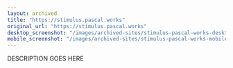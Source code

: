 ```yaml
---
layout: archived
title: "https://stimulus.pascal.works"
original_url: "https://stimulus.pascal.works"
desktop_screenshot: "/images/archived-sites/stimulus-pascal-works-desktop-20250620.png"
mobile_screenshot: "/images/archived-sites/stimulus-pascal-works-mobile-20250620.png"
---
```


DESCRIPTION GOES HERE
